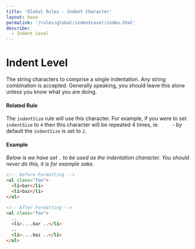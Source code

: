 ```yaml
---
title: 'Global Rules - Indent Character'
layout: base
permalink: '/rules/global/indentLevel/index.html'
describe:
  - Indent Level
---
```


# Indent Level

The string characters to comprise a single indentation. Any string combination is accepted. Generally speaking, you should leave this alone unless you know what you are doing.

#### Related Rule

The `indentSize` rule will use this character. For example, if you were to set `indentSize` to `4` then this character will be repeated 4 times, ie: `    ` - by default the `indentSize` is set to `2`.

#### Example

_Below is we have set `.` to be used as the indentation character. You should never do this, it is for example sake._

<!-- prettier-ignore -->
```html
<!-- Before Formatting -->
<ul class="foo">
  <li>bar</li>
  <li>baz</li>
</ul>

<!-- After Formatting -->
<ul class="foo">
  ..
  <li>....bar ..</li>
  ..
  <li>....baz ..</li>
</ul>
```
